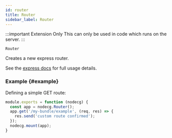 ```yaml
---
id: router
title: Router
sidebar_label: Router
---
```


:::important Extension Only
This can only be used in code which runs on the server.
:::

`Router`

Creates a new express router.

See the [express docs](http://expressjs.com/en/api.html#express.router) for full usage details.

### Example {#example}

Defining a simple GET route:

```js
module.exports = function (nodecg) {
  const app = nodecg.Router();
  app.get('/my-bundle/example', (req, res) => {
    res.send('custom route confirmed');
  });
  nodecg.mount(app);
}
```
